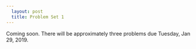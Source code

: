 ```yaml
---
  layout: post
  title: Problem Set 1
---
```

Coming soon. There will be approximately three problems due Tuesday, Jan 29, 2019.
